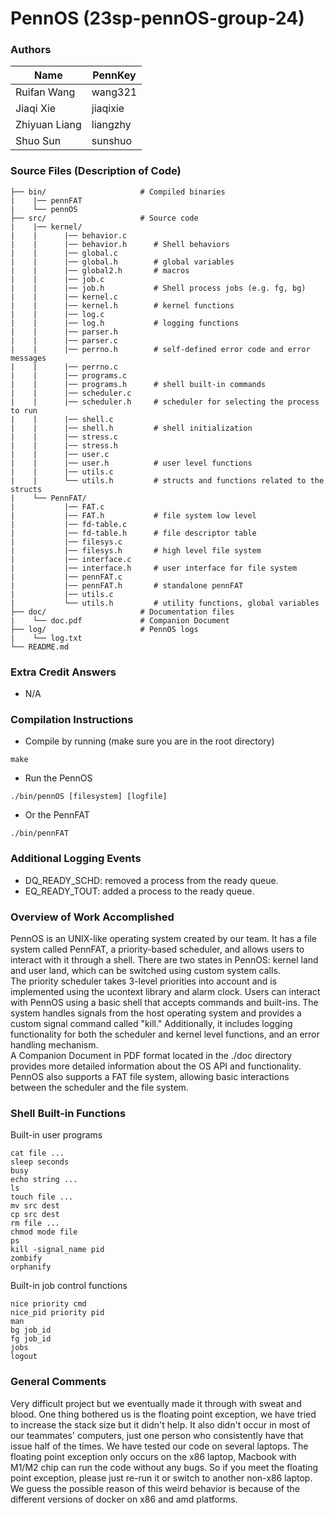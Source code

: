 # PennOS (23sp-pennOS-group-24)
### Authors

| Name | PennKey |
| --- | --- |
| Ruifan Wang | wang321 |
| Jiaqi Xie | jiaqixie |
| Zhiyuan Liang  | liangzhy |
| Shuo Sun | sunshuo |


### Source Files (Description of Code)
    
    ├── bin/                     # Compiled binaries
    |    |── pennFAT            
    |    └── pennOS
    ├── src/                     # Source code
    |    |── kernel/                
    |    |      |── behavior.c      
    |    |      |── behavior.h      # Shell behaviors
    |    |      |── global.c
    |    |      |── global.h        # global variables
    |    |      |── global2.h       # macros
    |    |      |── job.c
    |    |      |── job.h           # Shell process jobs (e.g. fg, bg)
    |    |      |── kernel.c
    |    |      |── kernel.h        # kernel functions
    |    |      |── log.c
    |    |      |── log.h           # logging functions 
    |    |      |── parser.h
    |    |      |── parser.c
    |    |      |── perrno.h        # self-defined error code and error messages
    |    |      |── perrno.c
    |    |      |── programs.c
    |    |      |── programs.h      # shell built-in commands
    |    |      |── scheduler.c
    |    |      |── scheduler.h     # scheduler for selecting the process to run
    |    |      |── shell.c
    |    |      |── shell.h         # shell initialization
    |    |      |── stress.c
    |    |      |── stress.h     
    |    |      |── user.c
    |    |      |── user.h          # user level functions
    |    |      |── utils.c
    |    |      └── utils.h         # structs and functions related to the structs 
    |    └── PennFAT/
    |           |── FAT.c
    |           |── FAT.h           # file system low level 
    |           |── fd-table.c
    |           |── fd-table.h      # file descriptor table
    |           |── filesys.c
    |           |── filesys.h       # high level file system
    |           |── interface.c
    |           |── interface.h     # user interface for file system
    |           |── pennFAT.c
    |           |── pennFAT.h       # standalone pennFAT
    |           |── utils.c
    |           └── utils.h         # utility functions, global variables
    ├── doc/                     # Documentation files 
    |    └── doc.pdf             # Companion Document
    ├── log/                     # PennOS logs
    |    └── log.txt
    └── README.md

### Extra Credit Answers

- N/A 
  
### Compilation Instructions

* Compile by running (make sure you are in the root directory)
```
make
```
* Run the PennOS
```
./bin/pennOS [filesystem] [logfile]
```
* Or the PennFAT
```
./bin/pennFAT
```

### Additional Logging Events
- DQ_READY_SCHD: removed a process from the ready queue. 
- EQ_READY_TOUT: added a process to the ready queue. 

### Overview of Work Accomplished

PennOS is an UNIX-like operating system created by our team. It has a file system called PennFAT, a priority-based scheduler, and allows users to interact with it through a shell. There are two states in PennOS: kernel land and user land, which can be switched using custom system calls.   
The priority scheduler takes 3-level priorities into account and is implemented using the ucontext library and alarm clock. Users can interact with PennOS using a basic shell that accepts commands and built-ins. The system handles signals from the host operating system and provides a custom signal command called "kill." Additionally, it includes logging functionality for both the scheduler and kernel level functions, and an error handling mechanism.  
A Companion Document in PDF format located in the ./doc directory provides more detailed information about the OS API and functionality. PennOS also supports a FAT file system, allowing basic interactions between the scheduler and the file system.

### Shell Built-in Functions
Built-in user programs
```
cat file ... 
sleep seconds 
busy 
echo string ... 
ls 
touch file ... 
mv src dest 
cp src dest 
rm file ... 
chmod mode file 
ps 
kill -signal_name pid 
zombify 
orphanify 
```
Built-in job control functions
```
nice priority cmd 
nice_pid priority pid 
man 
bg job_id 
fg job_id 
jobs 
logout
```

### General Comments

Very difficult project but we eventually made it through with sweat and blood. One thing bothered us is the floating point exception, we have tried to increase the stack size but it didn't help. It also didn't occur in most of our teammates' computers, just one person who consistently have that issue half of the times. We have tested our code on several laptops. The floating point exception only occurs on the x86 laptop, Macbook with M1/M2 chip can run the code without any bugs. So if you meet the floating point exception, please just re-run it or switch to another non-x86 laptop. We guess the possible reason of this weird behavior is because of the different versions of docker on x86 and amd platforms.

